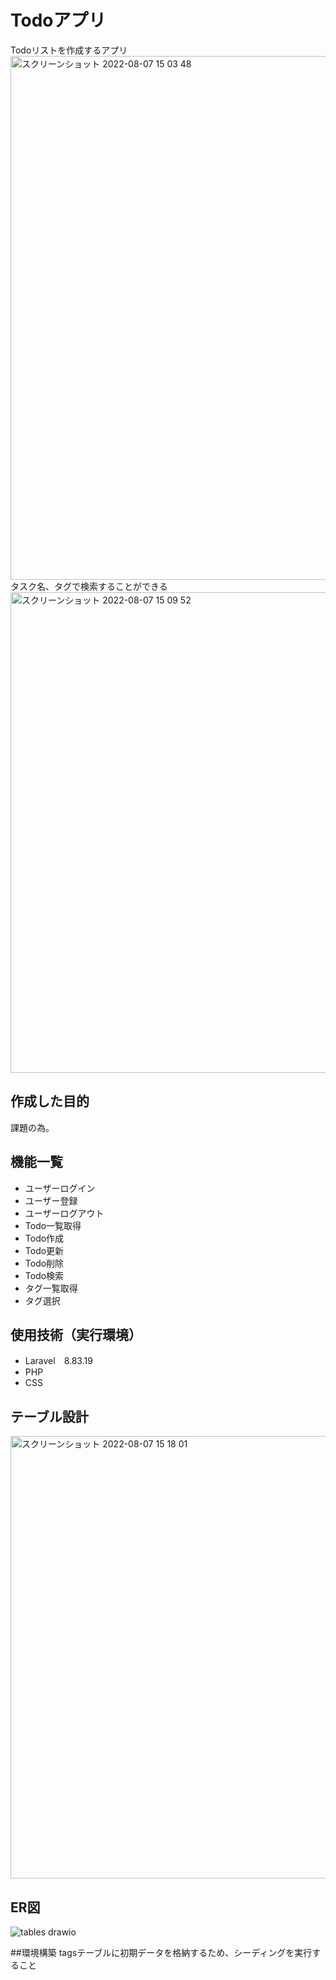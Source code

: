 # Todoアプリ
Todoリストを作成するアプリ
<img width="838" alt="スクリーンショット 2022-08-07 15 03 48" src="https://user-images.githubusercontent.com/106429578/183277910-10c16448-b5bb-4afe-b7fe-48b9a3008612.png">
タスク名、タグで検索することができる
<img width="769" alt="スクリーンショット 2022-08-07 15 09 52" src="https://user-images.githubusercontent.com/106429578/183277918-8d81475d-76f5-4319-b4dd-59ded2933b15.png">

## 作成した目的
課題の為。

## 機能一覧
- ユーザーログイン
- ユーザー登録
- ユーザーログアウト
- Todo一覧取得
- Todo作成
- Todo更新
- Todo削除
- Todo検索
- タグ一覧取得
- タグ選択


## 使用技術（実行環境）
- Laravel　8.83.19
- PHP
- CSS

## テーブル設計
<img width="708" alt="スクリーンショット 2022-08-07 15 18 01" src="https://user-images.githubusercontent.com/106429578/183278036-bb28302b-b244-4ff3-8d4e-416ee43f349e.png">

## ER図
![tables drawio](https://user-images.githubusercontent.com/106429578/183278005-78b1ab8b-47f0-48c1-b48c-29d7f68918b4.png)

##環境構築
tagsテーブルに初期データを格納するため、シーディングを実行すること
